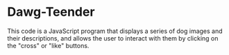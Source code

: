 # Dawg-Teender
This code is a JavaScript program that displays a series of dog images and their descriptions, and allows the user to interact with them by clicking on the "cross" or "like" buttons.
